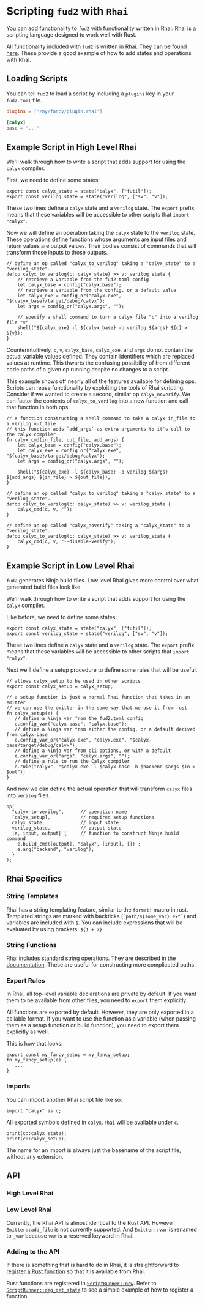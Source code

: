 # Scripting `fud2` with `Rhai`

You can add functionality to `fud2` with functionality written in [Rhai][rhai]. Rhai is a scripting language designed to work well with Rust.

All functionality included with `fud2` is written in Rhai. They can be found [here][fud2-scripts]. These provide a good example of how to add states and operations with Rhai. 

## Loading Scripts

You can tell `fud2` to load a script by including a `plugins` key in your `fud2.toml` file.

```toml
plugins = ["/my/fancy/plugin.rhai"]

[calyx]
base = "..."
```

## Example Script in High Level Rhai

We'll walk through how to write a script that adds support for using the `calyx` compiler.

First, we need to define some states:

```rust,ignore
export const calyx_state = state("calyx", ["futil"]);
export const verilog_state = state("verilog", ["sv", "v"]);
```

These two lines define a `calyx` state and a `verilog` state. The `export` prefix means that these variables will be accessible to other scripts that `import "calyx"`.

Now we will define an operation taking the `calyx` state to the `verilog` state. These operations define functions whose arguments are input files and return values are output values. Their bodies consist of commands that will transform those inputs to those outputs.

```rust,ignore
// define an op called "calyx_to_verilog" taking a "calyx_state" to a "verilog_state".
defop calyx_to_verilog(c: calyx_state) >> v: verilog_state {
    // retrieve a variable from the fud2.toml config
    let calyx_base = config("calyx.base");
    // retrieve a variable from the config, or a default value
    let calyx_exe = config_or("calyx.exe", "${calyx_base}/target/debug/calyx");
    let args = config_or("calyx.args", "");

    // specify a shell command to turn a calyx file "c" into a verilog file "v"
    shell("${calyx_exe} -l ${calyx_base} -b verilog ${args} ${c} > ${v});
}
```

Counterintuitively, `c`, `v`, `calyx_base`, `calyx_exe`, and `args` do not contain the actual variable values defined. They contain identifiers which are replaced values at runtime. This thwarts the confusing possibility of from different code paths of a given op running despite no changes to a script.

This example shows off nearly all of the features available for defining ops. Scripts can reuse functionality by exploiting the tools of Rhai scripting. Consider if we wanted to create a second, similar op `calyx_noverify`. We can factor the contents of `calyx_to_verilog` into a new function and call that function in both ops.

```
// a function constructing a shell command to take a calyx in_file to a verilog out_file
// this function adds `add_args` as extra arguments to it's call to the calyx compiler
fn calyx_cmd(in_file, out_file, add_args) {
    let calyx_base = config("calyx.base");
    let calyx_exe = config_or("calyx.exe", "${calyx_base}/target/debug/calyx");
    let args = config_or("calyx.args", "");

    shell("${calyx_exe} -l ${calyx_base} -b verilog ${args} ${add_args} ${in_file} > ${out_file});
}

// define an op called "calyx_to_verilog" taking a "calyx_state" to a "verilog_state".
defop calyx_to_verilog(c: calyx_state) >> v: verilog_state {
    calyx_cmd(c, v, "");
}

// define an op called "calyx_noverify" taking a "calyx_state" to a "verilog_state".
defop calyx_to_verilog(c: calyx_state) >> v: verilog_state {
    calyx_cmd(c, v, "--disable-verify");
}
```

## Example Script in Low Level Rhai

`fud2` generates Ninja build files. Low level Rhai gives more control over what generated build files look like.

We'll walk through how to write a script that adds support for using the `calyx` compiler.

Like before, we need to define some states:

```rust,ignore
export const calyx_state = state("calyx", ["futil"]);
export const verilog_state = state("verilog", ["sv", "v"]);
```

These two lines define a `calyx` state and a `verilog` state. The `export` prefix means that these variables will be accessible to other scripts that `import "calyx"`.

Next we'll define a setup procedure to define some rules that will be useful.

```rust,ignore
// allows calyx_setup to be used in other scripts
export const calyx_setup = calyx_setup;

// a setup function is just a normal Rhai function that takes in an emitter
// we can use the emitter in the same way that we use it from rust
fn calyx_setup(e) {
   // define a Ninja var from the fud2.toml config
   e.config_var("calyx-base", "calyx.base");
   // define a Ninja var from either the config, or a default derived from calyx-base
   e.config_var_or("calyx-exe", "calyx.exe", "$calyx-base/target/debug/calyx");
   // define a Ninja var from cli options, or with a default
   e.config_var_or("args", "calyx.args", "");
   // define a rule to run the Calyx compiler
   e.rule("calyx", "$calyx-exe -l $calyx-base -b $backend $args $in > $out");
}
```

And now we can define the actual operation that will transform `calyx` files into `verilog` files.

```rust,ignore
op(
  "calyx-to-verilog",      // operation name
  [calyx_setup],           // required setup functions
  calyx_state,             // input state
  verilog_state,           // output state
  |e, input, output| {     // function to construct Ninja build command
    e.build_cmd([output], "calyx", [input], []) ;
    e.arg("backend", "verilog");
  }
);
```

## Rhai Specifics

### String Templates

Rhai has a string templating feature, similar to the `format!` macro in rust. Templated strings are marked with backticks (`` `path/${some_var}.ext` ``) and variables are included with `$`. You can include expressions that will be evaluated by using brackets: `${1 + 2}`.

### String Functions

Rhai includes standard string operations. They are described in the [documentation][rhai-strings]. These are useful for constructing more complicated paths.

### Export Rules

In Rhai, all top-level variable declarations are private by default. If you want them to be available from other files, you need to `export` them explicitly.

All functions are exported by default. However, they are only exported in a callable format. If you want to use the function as a variable (when passing them as a setup function or build function), you need to export them explicitly as well.

This is how that looks:
```rust,ignore
export const my_fancy_setup = my_fancy_setup;
fn my_fancy_setup(e) {
   ...
}
```

### Imports

You can import another Rhai script file like so:

```rust,ignore
import "calyx" as c;
```

All exported symbols defined in `calyx.rhai` will be available under `c`.

```rust,ignore
print(c::calyx_state);
print(c::calyx_setup);
```

<div class="warning">

The name for an import is always just the basename of the script file, without any extension.

</div>

## API

### High Level Rhai


### Low Level Rhai

Currently, the Rhai API is almost identical to the Rust API. However `Emitter::add_file` is not currently supported. And `Emitter::var` is renamed to `_var` because `var` is a reserved keyword in Rhai.

### Adding to the API

If there is something that is hard to do in Rhai, it is straightforward to [register a Rust function][rhai-rust-fn] so that it is available from Rhai.

Rust functions are registered in [`ScriptRunner::new`][fud-core-scriptrunner]. Refer to [`ScriptRunner::reg_get_state`][fud-core-reg_get_state] to see a simple example of how to register a function.

[rhai]: https://rhai.rs/book/index.html
[rhai-strings]: https://rhai.rs/book/ref/string-fn.html?highlight=String#standard-string-functions
[rhai-rust-fn]: https://rhai.rs/book/rust/functions.html
[fud2-scripts]: https://github.com/calyxir/calyx/tree/main/fud2/scripts
[fud-core-scriptrunner]: https://github.com/calyxir/calyx/blob/6f895a1353020ce254860c3aa0fcfa2ba1abf4c4/fud2/fud-core/src/script/plugin.rs#L68
[fud-core-reg_get_state]: https://github.com/calyxir/calyx/blob/6f895a1353020ce254860c3aa0fcfa2ba1abf4c4/fud2/fud-core/src/script/plugin.rs#L152
